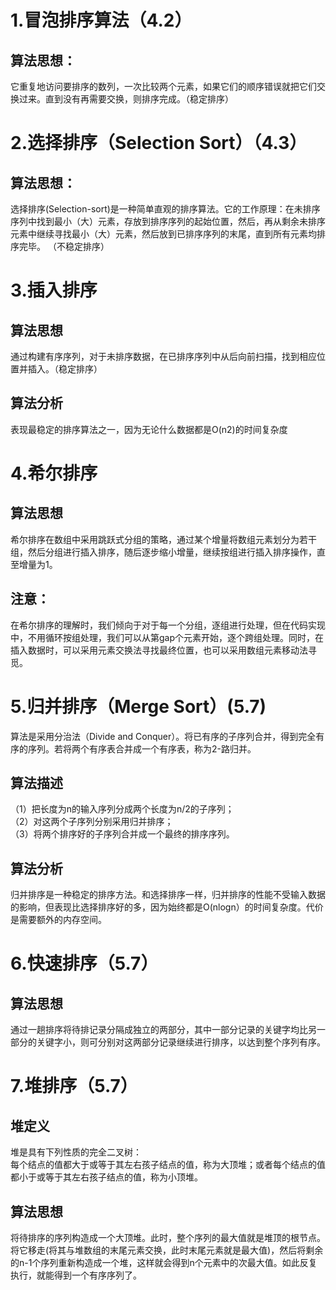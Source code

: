 # 1.冒泡排序算法（4.2）
## 算法思想：
它重复地访问要排序的数列，一次比较两个元素，如果它们的顺序错误就把它们交换过来。直到没有再需要交换，则排序完成。（稳定排序）


# 2.选择排序（Selection Sort）（4.3）
## 算法思想：
选择排序(Selection-sort)是一种简单直观的排序算法。它的工作原理：在未排序序列中找到最小（大）元素，存放到排序序列的起始位置，然后，再从剩余未排序元素中继续寻找最小（大）元素，然后放到已排序序列的末尾，直到所有元素均排序完毕。 （不稳定排序）

# 3.插入排序
## 算法思想
通过构建有序序列，对于未排序数据，在已排序序列中从后向前扫描，找到相应位置并插入。（稳定排序）
## 算法分析
表现最稳定的排序算法之一，因为无论什么数据都是O(n2)的时间复杂度

# 4.希尔排序
## 算法思想
希尔排序在数组中采用跳跃式分组的策略，通过某个增量将数组元素划分为若干组，然后分组进行插入排序，随后逐步缩小增量，继续按组进行插入排序操作，直至增量为1。
## 注意：  
在希尔排序的理解时，我们倾向于对于每一个分组，逐组进行处理，但在代码实现中，不用循环按组处理，我们可以从第gap个元素开始，逐个跨组处理。同时，在插入数据时，可以采用元素交换法寻找最终位置，也可以采用数组元素移动法寻觅。

# 5.归并排序（Merge Sort）(5.7)
 算法是采用分治法（Divide and Conquer）。将已有序的子序列合并，得到完全有序的序列。若将两个有序表合并成一个有序表，称为2-路归并。 
## 算法描述
（1）把长度为n的输入序列分成两个长度为n/2的子序列；  
（2）对这两个子序列分别采用归并排序；  
（3）将两个排序好的子序列合并成一个最终的排序序列。  
## 算法分析
归并排序是一种稳定的排序方法。和选择排序一样，归并排序的性能不受输入数据的影响，但表现比选择排序好的多，因为始终都是O(nlogn）的时间复杂度。代价是需要额外的内存空间。

# 6.快速排序（5.7）
## 算法思想
通过一趟排序将待排记录分隔成独立的两部分，其中一部分记录的关键字均比另一部分的关键字小，则可分别对这两部分记录继续进行排序，以达到整个序列有序。

# 7.堆排序（5.7）
## 堆定义
堆是具有下列性质的完全二叉树：  
每个结点的值都大于或等于其左右孩子结点的值，称为大顶堆；或者每个结点的值都小于或等于其左右孩子结点的值，称为小顶堆。
## 算法思想  
将待排序的序列构造成一个大顶堆。此时，整个序列的最大值就是堆顶的根节点。将它移走(将其与堆数组的末尾元素交换，此时末尾元素就是最大值)，然后将剩余的n-1个序列重新构造成一个堆，这样就会得到n个元素中的次最大值。如此反复执行，就能得到一个有序序列了。